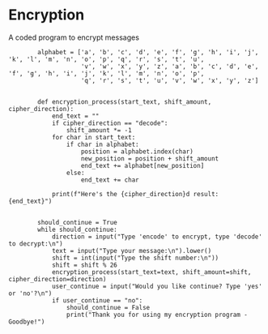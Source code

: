 # Encryption
A coded program to encrypt messages

            alphabet = ['a', 'b', 'c', 'd', 'e', 'f', 'g', 'h', 'i', 'j', 'k', 'l', 'm', 'n', 'o', 'p', 'q', 'r', 's', 't', 'u',
                        'v', 'w', 'x', 'y', 'z', 'a', 'b', 'c', 'd', 'e', 'f', 'g', 'h', 'i', 'j', 'k', 'l', 'm', 'n', 'o', 'p',
                        'q', 'r', 's', 't', 'u', 'v', 'w', 'x', 'y', 'z']


            def encryption_process(start_text, shift_amount, cipher_direction):
                end_text = ""
                if cipher_direction == "decode":
                    shift_amount *= -1
                for char in start_text:
                    if char in alphabet:
                        position = alphabet.index(char)
                        new_position = position + shift_amount
                        end_text += alphabet[new_position]
                    else:
                        end_text += char

                print(f"Here's the {cipher_direction}d result: {end_text}")


            should_continue = True
            while should_continue:
                direction = input("Type 'encode' to encrypt, type 'decode' to decrypt:\n")
                text = input("Type your message:\n").lower()
                shift = int(input("Type the shift number:\n"))
                shift = shift % 26
                encryption_process(start_text=text, shift_amount=shift, cipher_direction=direction)
                user_continue = input("Would you like continue? Type 'yes' or 'no'?\n")
                if user_continue == "no":
                    should_continue = False
                    print("Thank you for using my encryption program - Goodbye!")
